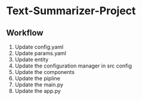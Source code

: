 # Text-Summarizer-Project
## Workflow
1. Update config.yaml
2. Update params.yaml
3. Update entity
4. Update the configuration manager in src config
5. Update the components
6. Update the pipline
7. Update the main.py
8. Update the app.py
